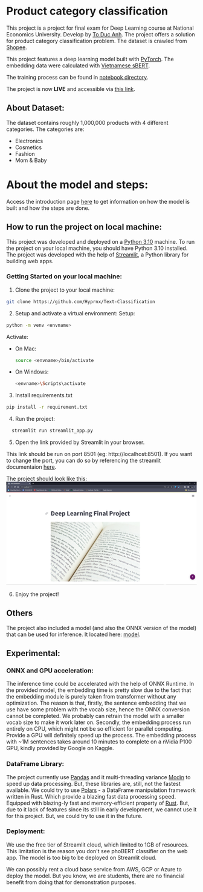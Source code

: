 # Product category classification

This project is a project for final exam for Deep Learning course at National Economics University. 
Develop by [To Duc Anh](https://github.com/Hyprnx/). The project offers a solution for product category classification
problem. The dataset is crawled from [Shopee](https://shopee.vn/). 

This project features a deep learning model built with [PyTorch](https://pytorch.org/). The embedding data were 
calculated with [Vietnamese sBERT](https://huggingface.co/keepitreal/vietnamese-sbert).

The training process can be found in [notebook directory](/notebooks).

The project is now **LIVE** and accessible via [this link](https://hyprnx-text-classification-streamlit-app-7egu9j.streamlit.app/).

## About Dataset:
The dataset contains roughly 1,000,000 products with 4 different categories. The categories are:
- Electronics
- Cosmetics
- Fashion
- Mom & Baby

# About the model and steps:
Access the introduction page [here](https://hyprnx-text-classification-streamlit-app-7egu9j.streamlit.app/How_we_did_it)
to get information on how the model is built and how the steps are done.

## How to run the project on local machine:
This project was developed and deployed on a [Python 3.10](https://www.python.org/downloads/release/python-3109/) 
machine. To run the project on your local machine, you should have Python 3.10 installed. The project was developed with
the help of [Streamlit](https://streamlit.io/), a Python library for building web apps.

### Getting Started on your local machine:
1. Clone the project to your local machine:
```bash
git clone https://github.com/Hyprnx/Text-Classification
```
2. Setup and activate a virtual environment:
Setup:
```bash
python -m venv <envname>
```

Activate:
- On Mac:
  ```sh
  source <envname>/bin/activate
  ```
- On Windows:
  ```sh
  <envname>\Scripts\activate
  ```

3. Install requirements.txt
  ```sh
  pip install -r requirement.txt
  ```

4. Run the project:
  ```sh
    streamlit run streamlit_app.py
   ```

5. Open the link provided by Streamlit in your browser.

This link should be run on port 8501 (eg: http://localhost:8501). If you want to change the port, you can do so by
referencing the streamlit documentaion [here](https://docs.streamlit.io/library/advanced-features/configuration).

The project should look like this:
![image](resource/readme_resources/landing_page.png)

6. Enjoy the project!

## Others
The project also included a model (and also the ONNX version of the model) that can be used for inference. 
It located here: [model](resource/).


## Experimental:
### ONNX and GPU acceleration:
The inference time could be accelerated with the help of ONNX Runtime. In the provided model, the embedding time is 
pretty slow due to the fact that the embedding module is purely taken from transformer without any optimization. 
The reason is that, firstly, the sentence embedding that we use have some problem with the vocab size, hence the ONNX 
conversion cannot be completed. We probably can retrain the model with a smaller vocab size to make it work later on.
Secondly, the embedding process run entirely on CPU, which might not be so efficient for parallel computing. Provide a
GPU will definitely speed up the process. The embedding process with ~1M sentences takes around 10 minutes to complete 
on a nVidia P100 GPU, kindly provided by Google on Kaggle.

### DataFrame Library:
The project currently use [Pandas](https://pandas.pydata.org/) and it multi-threading variance 
[Modin](https://modin.readthedocs.io/en/latest/) to speed up data processing. But, these libraries are, still, not the 
fastest available. We could try to use [Polars](https://pola-rs.github.io/polars-book/user-guide/index.html) - a DataFrame
manipulation framework written in Rust. Which provide a blazing fast data processing speed. Equipped with blazing-ly 
fast and memory-efficient property of [Rust](https://www.rust-lang.org/). But, due to it lack of features since its
still in early development, we cannot use it for this project. But, we could try to use it in the future.
### Deployment:
We use the free tier of Streamlit cloud, which limited to 1GB of resources. This limitation is the reason you don't see
phoBERT classifier on the web app. The model is too big to be deployed on Streamlit cloud.

We can possibly rent a cloud base service from AWS, GCP or Azure to deploy the model. But you know, we are students, 
there are no financial benefit from doing that for demonstration purposes.








